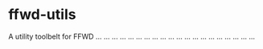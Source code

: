 ffwd-utils
==========

A utility toolbelt for FFWD
...
...
...
...
...
...
...
...
...
...
...
...
...
...
...
...
...
...
...
...
